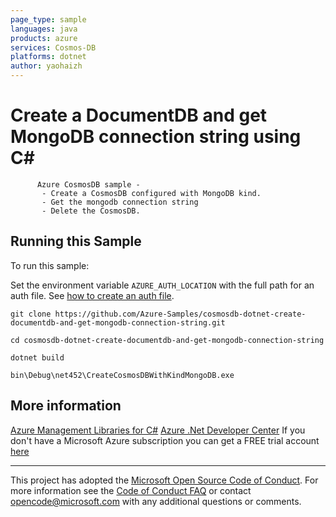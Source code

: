 ```yaml
---
page_type: sample
languages: java
products: azure
services: Cosmos-DB
platforms: dotnet
author: yaohaizh
---
```


# Create a DocumentDB and get MongoDB connection string using C# #

          Azure CosmosDB sample -
           - Create a CosmosDB configured with MongoDB kind.
           - Get the mongodb connection string
           - Delete the CosmosDB.


## Running this Sample ##

To run this sample:

Set the environment variable `AZURE_AUTH_LOCATION` with the full path for an auth file. See [how to create an auth file](https://github.com/Azure/azure-libraries-for-net/blob/master/AUTH.md).

    git clone https://github.com/Azure-Samples/cosmosdb-dotnet-create-documentdb-and-get-mongodb-connection-string.git

    cd cosmosdb-dotnet-create-documentdb-and-get-mongodb-connection-string
  
    dotnet build
    
    bin\Debug\net452\CreateCosmosDBWithKindMongoDB.exe

## More information ##

[Azure Management Libraries for C#](https://github.com/Azure/azure-sdk-for-net/tree/Fluent)
[Azure .Net Developer Center](https://azure.microsoft.com/en-us/develop/net/)
If you don't have a Microsoft Azure subscription you can get a FREE trial account [here](http://go.microsoft.com/fwlink/?LinkId=330212)

---

This project has adopted the [Microsoft Open Source Code of Conduct](https://opensource.microsoft.com/codeofconduct/). For more information see the [Code of Conduct FAQ](https://opensource.microsoft.com/codeofconduct/faq/) or contact [opencode@microsoft.com](mailto:opencode@microsoft.com) with any additional questions or comments.